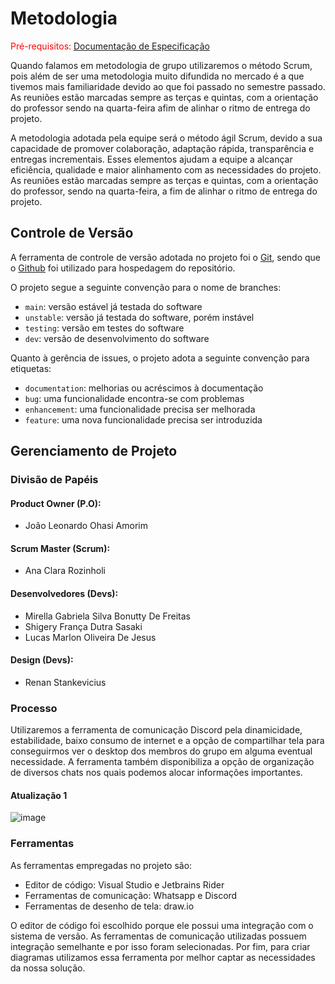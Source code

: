
# Metodologia

<span style="color:red">Pré-requisitos: <a href="2-Especificação do Projeto.md"> Documentação de Especificação</a></span>

Quando falamos em metodologia de grupo utilizaremos o método Scrum, pois além de ser uma metodologia muito difundida no mercado é a que tivemos mais familiaridade devido ao que foi passado no semestre passado. As reuniões estão marcadas sempre as terças e quintas, com a orientação do professor sendo na quarta-feira afim de alinhar o ritmo de entrega do projeto.

A metodologia adotada pela equipe será o método ágil Scrum, devido a sua capacidade de promover colaboração, adaptação rápida, transparência e entregas incrementais. Esses elementos ajudam a equipe a alcançar eficiência, qualidade e maior alinhamento com as necessidades do projeto. As reuniões estão marcadas sempre as terças e quintas, com a orientação do professor, sendo na quarta-feira, a fim de alinhar o ritmo de entrega do projeto.


## Controle de Versão

A ferramenta de controle de versão adotada no projeto foi o
[Git](https://git-scm.com/), sendo que o [Github](https://github.com)
foi utilizado para hospedagem do repositório.

O projeto segue a seguinte convenção para o nome de branches:

- `main`: versão estável já testada do software
- `unstable`: versão já testada do software, porém instável
- `testing`: versão em testes do software
- `dev`: versão de desenvolvimento do software

Quanto à gerência de issues, o projeto adota a seguinte convenção para
etiquetas:

- `documentation`: melhorias ou acréscimos à documentação
- `bug`: uma funcionalidade encontra-se com problemas
- `enhancement`: uma funcionalidade precisa ser melhorada
- `feature`: uma nova funcionalidade precisa ser introduzida

## Gerenciamento de Projeto

### Divisão de Papéis

#### Product Owner (P.O): 
- João Leonardo Ohasi Amorim

#### Scrum Master (Scrum): 
- Ana Clara Rozinholi

#### Desenvolvedores (Devs):

- Mirella Gabriela Silva Bonutty De Freitas
- Shigery França Dutra Sasaki
- Lucas Marlon Oliveira De Jesus

#### Design (Devs):
- Renan Stankevicius


### Processo

Utilizaremos a ferramenta de comunicação Discord pela dinamicidade, estabilidade, baixo consumo de internet e a opção de compartilhar tela para conseguirmos ver o desktop dos membros do grupo em alguma eventual necessidade. A ferramenta também disponibiliza a opção de organização de diversos chats nos quais podemos alocar informações importantes.

#### Atualização 1

![image](https://github.com/ICEI-PUC-Minas-PMV-ADS/pmv-ads-2023-2-e2-proj-int-t2-rede-social/assets/126729120/8dd61e33-729a-4653-b723-76260417b0d6)



### Ferramentas

As ferramentas empregadas no projeto são:

- Editor de código: Visual Studio e Jetbrains Rider
- Ferramentas de comunicação: Whatsapp e Discord
- Ferramentas de desenho de tela: draw.io

O editor de código foi escolhido porque ele possui uma integração com o
sistema de versão. As ferramentas de comunicação utilizadas possuem
integração semelhante e por isso foram selecionadas. Por fim, para criar
diagramas utilizamos essa ferramenta por melhor captar as
necessidades da nossa solução.
